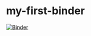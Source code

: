 # my-first-binder
[![Binder](https://mybinder.org/badge_logo.svg)](https://mybinder.org/v2/gh/https%3A%2F%2Fmybinder.org%2Fv2%2Fgh%2FBuschke%2Fmy-first-binder/HEAD)
